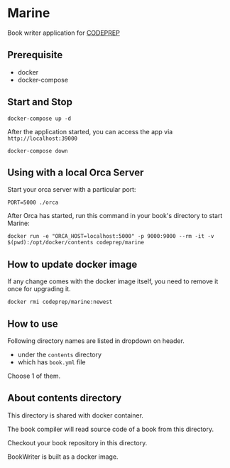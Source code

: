 # Marine

Book writer application for [CODEPREP](https://codeprep.jp/)

## Prerequisite

- docker
- docker-compose

## Start and Stop

```
docker-compose up -d
```

After the application started, you can access the app via `http://localhost:39000`

```
docker-compose down
```

## Using with a local Orca Server

Start your orca server with a particular port:

```
PORT=5000 ./orca
```

After Orca has started, run this command in your book's directory to start Marine:

```
docker run -e "ORCA_HOST=localhost:5000" -p 9000:9000 --rm -it -v $(pwd):/opt/docker/contents codeprep/marine
```

## How to update docker image
If any change comes with the docker image itself, you need to remove it once for upgrading it.

```
docker rmi codeprep/marine:newest
```

## How to use
Following directory names are listed in dropdown on header.

- under the `contents` directory
- which has `book.yml` file

Choose 1 of them.

## About contents directory
This directory is shared with docker container.

The book compiler will read source code of a book from this directory.

Checkout your book repository in this directory.

BookWriter is built as a docker image.
